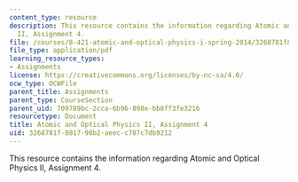 ```yaml
---
content_type: resource
description: This resource contains the information regarding Atomic and Optical Physics
  II, Assignment 4.
file: /courses/8-421-atomic-and-optical-physics-i-spring-2014/3268781f881798b2aeecc787c7db9212_MIT8_421S14_homeWork4.pdf
file_type: application/pdf
learning_resource_types:
- Assignments
license: https://creativecommons.org/licenses/by-nc-sa/4.0/
ocw_type: OCWFile
parent_title: Assignments
parent_type: CourseSection
parent_uid: 709789bc-2cca-6b96-898e-bb8ff3fe3216
resourcetype: Document
title: Atomic and Optical Physics II, Assignment 4
uid: 3268781f-8817-98b2-aeec-c787c7db9212
---
```

This resource contains the information regarding Atomic and Optical Physics II, Assignment 4.
